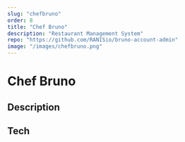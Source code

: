 ```yaml
---
slug: "chefbruno"
order: 8
title: "Chef Bruno"
description: "Restaurant Management System"
repo: "https://github.com/RANISio/bruno-account-admin"
image: "/images/chefbruno.png"
---
```


# Chef Bruno

## Description

## Tech
